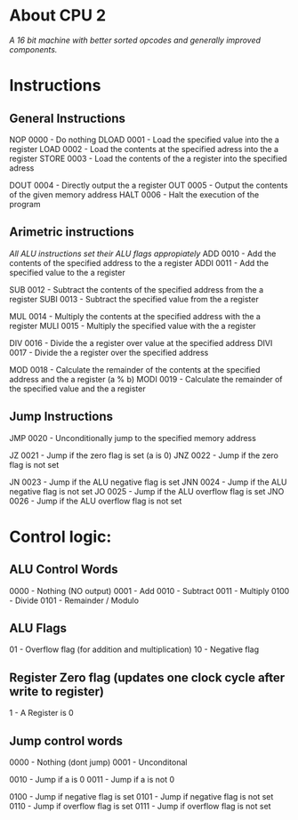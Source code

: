 # About CPU 2

*A 16 bit machine with better sorted opcodes and generally improved components.*

# Instructions

## General Instructions
NOP    0000 - Do nothing
DLOAD  0001 - Load the specified value into the a register
LOAD   0002 - Load the contents at the specified adress into the a register
STORE  0003 - Load the contents of the a register into the specified adress

DOUT   0004 - Directly output the a register
OUT    0005 - Output the contents of the given memory address
HALT   0006 - Halt the execution of the program


## Arimetric instructions
*All ALU instructions set their ALU flags appropiately*
ADD    0010 - Add the contents of the specified address to the a register
ADDI   0011 - Add the specified value to the a register

SUB    0012 - Subtract the contents of the specified address from the a register
SUBI   0013 - Subtract the specified value from the a register

MUL    0014 - Multiply the contents at the specified address with the a register
MULI   0015 - Multiply the specified value with the a register

DIV    0016 - Divide the a register over value at the specified address 
DIVI   0017 - Divide the a register over the specified address

MOD    0018 - Calculate the remainder of the contents at the specified address and the a register (a % b)
MODI   0019 - Calculate the remainder of the specified value and the a register


## Jump Instructions
JMP    0020 - Unconditionally jump to the specified memory address

JZ     0021 - Jump if the zero flag is set (a is 0)
JNZ    0022 - Jump if the zero flag is not set

JN     0023 - Jump if the ALU negative flag is set
JNN    0024 - Jump if the ALU negative flag is not set
JO     0025 - Jump if the ALU overflow flag is set
JNO    0026 - Jump if the ALU overflow flag is not set


# Control logic:

## ALU Control Words

0000 - Nothing (NO output)
0001 - Add
0010 - Subtract
0011 - Multiply
0100 - Divide
0101 - Remainder / Modulo

## ALU Flags 
01 - Overflow flag (for addition and multiplication)
10 - Negative flag

## Register Zero flag (updates one clock cycle after write to register)
1 - A Register is 0

## Jump control words

0000 - Nothing (dont jump)
0001 - Unconditonal

0010 - Jump if a is 0
0011 - Jump if a is not 0

0100 - Jump if negative flag is set
0101 - Jump if negative flag is not set
0110 - Jump if overflow flag is set
0111 - Jump if overflow flag is not set

